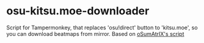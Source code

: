 # osu-kitsu.moe-downloader
Script for Tampermonkey, that replaces 'osu!direct' button to 'kitsu.moe', so you can download beatmaps from mirror.
Based on [oSumAtrIX's script](https://gist.github.com/oSumAtrIX/94d79f87e413f1a79d8b15ecd083e5a6)
